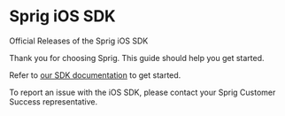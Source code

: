 # Sprig iOS SDK

Official Releases of the Sprig iOS SDK

Thank you for choosing Sprig. This guide should help you get started.

Refer to [our SDK documentation](https://docs.sprig.com/docs/ios-sdk-installation) to get started.

To report an issue with the iOS SDK, please contact your Sprig Customer Success representative.
